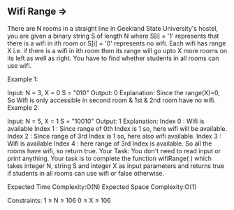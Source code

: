 Wifi Range   =>
-------------- 


There are N rooms in a straight line in Geekland State University's hostel, you are given a binary string S of length N where S[i] = '1' represents that there is a wifi in ith room or S[i] = '0' represents no wifi. Each wifi has range X i.e. if there is a wifi in ith room then its range will go upto X more rooms on its left as well as right. You have to find whether students in all rooms can use wifi.

Example 1: 

Input:
N = 3, X = 0
S = "010"
Output:
0
Explanation: 
Since the range(X)=0, So Wifi is only 
accessible in second room & 1st & 2nd
room have no wifi.
Example 2: 

Input:
N = 5, X = 1
S = "10010"
Output:
1
Explanation: 
Index 0 : Wifi is available
Index 1 : Since range of 0th Index is 1
          so, here wifi will be available.
Index 2 : Since range of 3rd Index is 1
          so, here also wifi available.
Index 3 : Wifi is available
Index 4 : here range of 3rd Index is available.
So all the rooms have wifi, so return true.
Your Task:
You don't need to read input or print anything. Your task is to complete the function wifiRange( ) which takes integer N, string S and integer X as input parameters and returns true if students in all rooms can use wifi or false otherwise.

Expected Time Complexity:O(N)
Expected Space Complexity:O(1)

Constraints:
1 ≤ N ≤ 106
0 ≤ X ≤ 106

